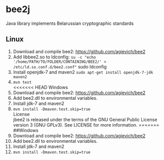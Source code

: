 # bee2j
Java library implements Belarussian cryptographic standards  
## Linux
1. Download and compile  bee2: https://github.com/agievich/bee2  
2. Add libbee2.so to ldconfig:
	```su -c "echo '/home/PATH/TO/FOLDER/CONTAINING/BEE2/' >  /etc/ld.so.conf.d/bee2.conf"```
	sudo ldconfig  
3. Install openjdk-7 and maven2 ```sudo apt-get install openjdk-7-jdk maven2```  
4. ```mvn test```  
<<<<<<< HEAD
Windows  
1. Download and compile  bee2: https://github.com/agievich/bee2  
2. Add bee2.dll to environmental variables.  
3. Install jdk-7 and maven2   
4. ```mvn install -Dmaven.test.skip=true```  
License  
jbee2 is released under the terms of the GNU General Public License version 3 (GNU GPLv3). See LICENSE for more information.
=======
##Windows  
1. Download and compile  bee2: https://github.com/agievich/bee2  
2. Add bee2.dll to environmental variables.  
3. Install jdk-7 and maven2   
4. ```mvn install -Dmaven.test.skip=true```

